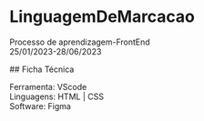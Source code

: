 # LinguagemDeMarcacao

<p>Processo de aprendizagem-FrontEnd
  <br />
  25/01/2023-28/06/2023</p>
## Ficha Técnica
<p>Ferramenta: VScode
  <br />
Linguagens: HTML  |  CSS
  <br />
Software: Figma</p>

